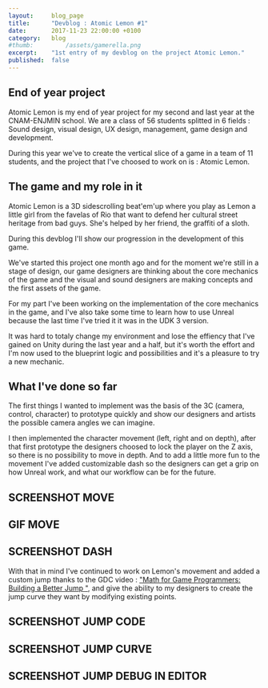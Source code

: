 ```yaml
---
layout: 	blog_page
title:  	"Devblog : Atomic Lemon #1"
date:   	2017-11-23 22:00:00 +0100
category: 	blog
#thumb: 		/assets/gamerella.png
excerpt: 	"1st entry of my devblog on the project Atomic Lemon."
published:	false
---
```


<h2>End of year project</h2>
Atomic Lemon is my end of year project for my second and last year at the CNAM-ENJMIN school. We are a class of 56 students splitted in 6 fields : Sound design, visual design, UX design, management, game design and development.

During this year we've to create the vertical slice of a game in a team of 11 students, and the project that I've choosed to work on is : Atomic Lemon.

<h2>The game and my role in it</h2>
Atomic Lemon is a 3D sidescrolling beat'em'up where you play as Lemon a little girl from the favelas of Rio that want to defend her cultural street heritage from bad guys. She's helped by her friend, the graffiti of a sloth.

During this devblog I'll show our progression in the development of this game.

We've started this project one month ago and for the moment we're still in a stage of design, our game designers are thinking about the core mechanics of the game and the visual and sound designers are making concepts and the first assets of the game.

For my part I've been working on the implementation of the core mechanics in the game, and I've also take some time to learn how to use Unreal because the last time I've tried it it was in the UDK 3 version.

It was hard to totaly change my environment and lose the effiency that I've gained on Unity during the last year and a half, but it's worth the effort and I'm now used to the blueprint logic and possibilities and it's a pleasure to try a new mechanic.

<h2>What I've done so far</h2>

The first things I wanted to implement was the basis of the 3C (camera, control, character) to prototype quickly and show our designers and artists the possible camera angles we can imagine.

I then implemented the character movement (left, right and on depth), after that first prototype the designers choosed to lock the player on the Z axis, so there is no possibility to move in depth. And to add a little more fun to the movement I've added customizable dash so the designers can get a grip on how Unreal work, and what our workflow can be for the future.

## SCREENSHOT MOVE
## GIF MOVE

## SCREENSHOT DASH

With that in mind I've continued to work on Lemon's movement and added a custom jump thanks to the GDC video : ["Math for Game Programmers: Building a Better Jump
"](https://www.youtube.com/watch?v=hG9SzQxaCm8), and give the ability to my designers to create the jump curve they want by modifying existing points.

## SCREENSHOT JUMP CODE
## SCREENSHOT JUMP CURVE
## SCREENSHOT JUMP DEBUG IN EDITOR